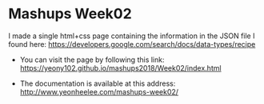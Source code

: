 # Mashups Week02
I made a single html+css page containing the information in the JSON 
file I found here: 
https://developers.google.com/search/docs/data-types/recipe

* You can visit  the page by following this link:  
https://yeony102.github.io/mashups2018/Week02/index.html

* The documentation is available at this address: 
http://www.yeonheelee.com/mashups-week02/

